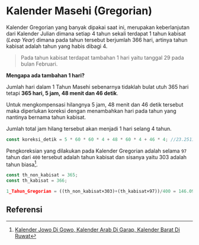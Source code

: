 # Kalender Masehi (Gregorian)

Kalender Gregorian yang banyak dipakai saat ini, merupakan keberlanjutan dari Kalender Julian dimana setiap 4 tahun sekali terdapat 1 tahun kabisat (_Leap Year_) dimana pada tahun tersebut berjumlah 366 hari, artinya tahun kabisat adalah tahun yang habis dibagi 4.

> Pada tahun kabisat terdapat tambahan 1 hari yaitu tanggal 29 pada bulan Februari.

**Mengapa ada tambahan 1 hari?**

Jumlah hari dalam 1 Tahun Masehi sebenarnya tidaklah bulat utuh 365 hari tetapi **365 hari, 5 jam, 48 menit dan 46 detik**.

Untuk mengkompensasi hilangnya 5 jam, 48 menit dan 46 detik tersebut maka diperlukan koreksi dengan menambahkan hari pada tahun yang nantinya bernama tahun kabisat.

Jumlah total jam hilang tersebut akan menjadi 1 hari selang 4 tahun.

```javascript
const koreksi_detik = 5 * 60 * 60 * 4 + 48 * 60 * 4 + 46 * 4; //23.2511 jam
```

Pengkoreksian yang dilakukan pada Kalender Gregorian adalah selama `97` tahun dari `400` tersebut adalah tahun kabisat dan sisanya yaitu 303 adalah tahun biasa[^1].

```javascript
const th_non_kabisat = 365;
const th_kabisat = 366;

1_Tahun_Gregorian = ((th_non_kabisat×303)+(th_kabisat×97))/400 = 146.097/400 = 365,2425 hari
```

## Referensi


[^1]: [Kalender Jowo Di Gowo, Kalender Arab Di Garap, Kalender Barat Di Ruwat](https://www.caknun.com/2019/kalender-jowo-digowo-kalender-arab-digarap-kalender-barat-diruwat)

